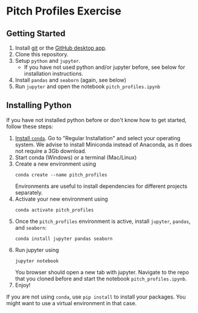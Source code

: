 # Pitch Profiles Exercise

## Getting Started

1. Install [git](https://git-scm.com/) or the [GitHub desktop app](https://desktop.github.com/).
2. Clone this repository.
3. Setup `python` and `jupyter`.
   - If you have not used python and/or jupyter before, see below for installation instructions.
4. Install `pandas` and `seaborn` (again, see below)
5. Run `jupyter` and open the notebook `pitch_profiles.ipynb`

## Installing Python

If you have not installed python before or don't know how to get started, follow these steps:

1. [Install `conda`](https://conda.io/projects/conda/en/latest/user-guide/install/index.html).
   Go to "Regular Installation" and select your operating system.
   We advise to install Miniconda instead of Anaconda, as it does not require a 3Gb download.
2. Start conda (Windows) or a terminal (Mac/Linux)
3. Create a new environment using
   ```
   conda create --name pitch_profiles
   ```
   Environments are useful to install dependencies for different projects separately.
4. Activate your new environment using
   ```
   conda activate pitch_profiles
   ```
5. Once the `pitch_profiles` environment is active, install `jupyter`, `pandas`, and `seaborn`:
   ```
   conda install jupyter pandas seaborn
   ```
6. Run jupyter using
   ```
   jupyter notebook
   ```
   You browser should open a new tab with jupyter.
   Navigate to the repo that you cloned before and start the notebook `pitch_profiles.ipynb`.
7. Enjoy!

If you are not using `conda`, use `pip install` to install your packages.
You might want to use a virtual environment in that case.
